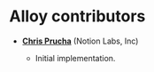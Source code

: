 Alloy contributors
==========================================

* **[Chris Prucha](https://github.com/icetraxx)** (Notion Labs, Inc)

  * Initial implementation.
